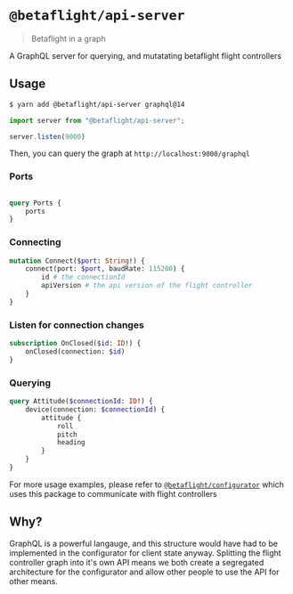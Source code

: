 # `@betaflight/api-server`
> Betaflight in a graph

A GraphQL server for querying, and mutatating betaflight flight controllers

## Usage

```bash
$ yarn add @betaflight/api-server graphql@14
```

```typescript
import server from "@betaflight/api-server";

server.listen(9000)
```

Then, you can query the graph at `http://localhost:9000/graphql`

### Ports

```graphql

query Ports {
    ports
}

```

### Connecting

```graphql
mutation Connect($port: String!) {
    connect(port: $port, baudRate: 115200) {
        id # the connectionId
        apiVersion # the api version of the flight controller
    }
}
```

### Listen for connection changes

```graphql
subscription OnClosed($id: ID!) {
    onClosed(connection: $id)
}
```

### Querying

```graphql
query Attitude($connectionId: ID!) {
    device(connection: $connectionId) {
        attitude {
            roll
            pitch
            heading
        }
    }
}
```

For more usage examples, please refer to [`@betaflight/configurator`](../configurator) which uses this package
to communicate with flight controllers

## Why?

GraphQL is a powerful langauge, and this structure would have had to be implemented in the configurator for client
state anyway. Splitting the flight controller graph into it's own API means we both create a segregated architecture
for the configurator and allow other people to use the API for other means.
